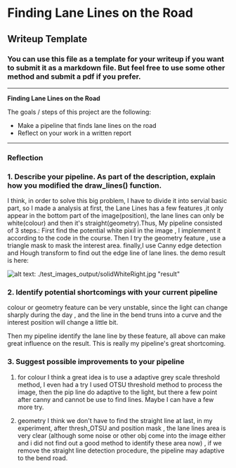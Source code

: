 # **Finding Lane Lines on the Road** 

## Writeup Template

### You can use this file as a template for your writeup if you want to submit it as a markdown file. But feel free to use some other method and submit a pdf if you prefer.

---

**Finding Lane Lines on the Road**

The goals / steps of this project are the following:
* Make a pipeline that finds lane lines on the road
* Reflect on your work in a written report


[//]: # (Image References)

[image1]: ./examples/grayscale.jpg "Grayscale"

---

### Reflection

### 1. Describe your pipeline. As part of the description, explain how you modified the draw_lines() function.

I think, in order to solve this big problem, I have to divide it into servial basic part, so I made a analysis at first, the Lane Lines has a few features ,it only appear in the bottom part of the image(position), the lane lines can only be white(colour) and then it's straight(geometry).Thus, My pipeline consisted of 3 steps.:
First find the potential white pixil in the image , I implenment it according to the code in the course. Then I try the geometry feature , use a triangle mask to mask the interest area.
finally,I use Canny edge detection and Hough transform to find out the edge line of lane lines.
the demo result is here:

![alt text][image1]: ./test_images_output/solidWhiteRight.jpg "result"



### 2. Identify potential shortcomings with your current pipeline

colour or geometry feature can be very unstable, since the light can change sharply during the day ,
and the line in the bend truns into a curve and the interest position will change a little bit. 

Then my pipeline identify the lane line by these feature, all above can make great influence on the result. This is really my pipeline's great shortcoming.

### 3. Suggest possible improvements to your pipeline

1. for colour
	I think a great idea is to use a adaptive grey scale threshold method, I even had a try 
	I used OTSU threshold method to process the image, then the pip line do adaptive to the light, but there a few point after canny and cannot be use to find lines. Maybe I can have a few more try.

2. geometry
	I think we don't have to find the straight line at last, in my experiment, after thresh_OTSU and position mask , the lane lines area is very clear (although some noise or other obj come into the image either and i did not find out a good method to identify these area now) , if we remove the straight line detection procedure, the pipeline may adaptive to the bend road. 